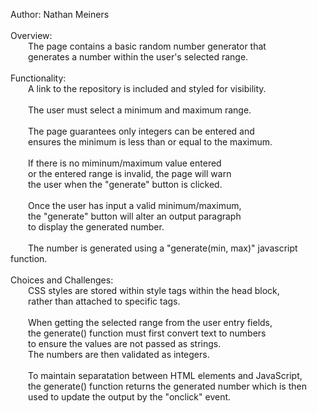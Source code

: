 Author: Nathan Meiners<br/>
<br/>
Overview:<br/>
	&emsp;&emsp;The page contains a basic random number generator that<br/>
	&emsp;&emsp;generates a number within the user's selected range.<br/>
   <br/>
Functionality:<br/>
	&emsp;&emsp;A link to the repository is included and styled for visibility.<br/>
   <br/>
	&emsp;&emsp;The user must select a minimum and maximum range.<br/>
   <br/>
	&emsp;&emsp;The page guarantees only integers can be entered and <br/>
 	&emsp;&emsp;ensures the minimum is less than or equal to the maximum.<br/>
<br/>
	&emsp;&emsp;If there is no miminum/maximum value entered <br/>
	&emsp;&emsp;or the entered range is invalid, the page will warn<br/>
	&emsp;&emsp;the user when the "generate" button is clicked.<br/>
<br/>
	&emsp;&emsp;Once the user has input a valid minimum/maximum,<br/>
	&emsp;&emsp;the "generate" button will alter an output paragraph<br/>
	&emsp;&emsp;to display the generated number.<br/>
<br/>
	&emsp;&emsp;The number is generated using a "generate(min, max)" javascript function.<br/>
<br/>
Choices and Challenges:<br/>
	&emsp;&emsp;CSS styles are stored within style tags within the head block,<br/>
	&emsp;&emsp;rather than attached to specific tags.<br/>
<br/>
	&emsp;&emsp;When getting the selected range from the user entry fields,<br/>
	&emsp;&emsp;the generate() function must first convert text to numbers <br/>
	&emsp;&emsp;to ensure the values are not passed as strings.<br/>
	&emsp;&emsp;The numbers are then validated as integers.<br/>
<br/>
	&emsp;&emsp;To maintain separatation between HTML elements and JavaScript,<br/>
	&emsp;&emsp;the generate() function returns the generated number which is then<br/>
	&emsp;&emsp;used to update the output by the "onclick" event.<br/>
   
